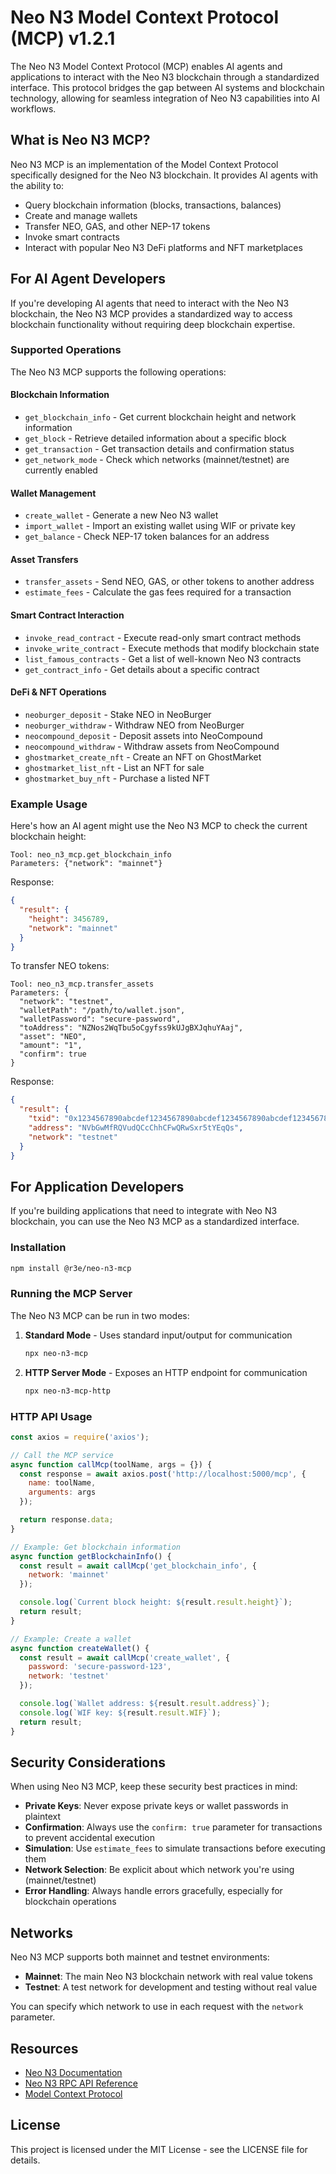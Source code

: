 # Neo N3 Model Context Protocol (MCP) v1.2.1

The Neo N3 Model Context Protocol (MCP) enables AI agents and applications to interact with the Neo N3 blockchain through a standardized interface. This protocol bridges the gap between AI systems and blockchain technology, allowing for seamless integration of Neo N3 capabilities into AI workflows.

## What is Neo N3 MCP?

Neo N3 MCP is an implementation of the Model Context Protocol specifically designed for the Neo N3 blockchain. It provides AI agents with the ability to:

- Query blockchain information (blocks, transactions, balances)
- Create and manage wallets
- Transfer NEO, GAS, and other NEP-17 tokens
- Invoke smart contracts
- Interact with popular Neo N3 DeFi platforms and NFT marketplaces

## For AI Agent Developers

If you're developing AI agents that need to interact with the Neo N3 blockchain, the Neo N3 MCP provides a standardized way to access blockchain functionality without requiring deep blockchain expertise.

### Supported Operations

The Neo N3 MCP supports the following operations:

#### Blockchain Information
- `get_blockchain_info` - Get current blockchain height and network information
- `get_block` - Retrieve detailed information about a specific block
- `get_transaction` - Get transaction details and confirmation status
- `get_network_mode` - Check which networks (mainnet/testnet) are currently enabled

#### Wallet Management
- `create_wallet` - Generate a new Neo N3 wallet
- `import_wallet` - Import an existing wallet using WIF or private key
- `get_balance` - Check NEP-17 token balances for an address

#### Asset Transfers
- `transfer_assets` - Send NEO, GAS, or other tokens to another address
- `estimate_fees` - Calculate the gas fees required for a transaction

#### Smart Contract Interaction
- `invoke_read_contract` - Execute read-only smart contract methods
- `invoke_write_contract` - Execute methods that modify blockchain state
- `list_famous_contracts` - Get a list of well-known Neo N3 contracts
- `get_contract_info` - Get details about a specific contract

#### DeFi & NFT Operations
- `neoburger_deposit` - Stake NEO in NeoBurger
- `neoburger_withdraw` - Withdraw NEO from NeoBurger
- `neocompound_deposit` - Deposit assets into NeoCompound
- `neocompound_withdraw` - Withdraw assets from NeoCompound
- `ghostmarket_create_nft` - Create an NFT on GhostMarket
- `ghostmarket_list_nft` - List an NFT for sale
- `ghostmarket_buy_nft` - Purchase a listed NFT

### Example Usage

Here's how an AI agent might use the Neo N3 MCP to check the current blockchain height:

```
Tool: neo_n3_mcp.get_blockchain_info
Parameters: {"network": "mainnet"}
```

Response:
```json
{
  "result": {
    "height": 3456789,
    "network": "mainnet"
  }
}
```

To transfer NEO tokens:

```
Tool: neo_n3_mcp.transfer_assets
Parameters: {
  "network": "testnet",
  "walletPath": "/path/to/wallet.json",
  "walletPassword": "secure-password",
  "toAddress": "NZNos2WqTbu5oCgyfss9kUJgBXJqhuYAaj",
  "asset": "NEO",
  "amount": "1",
  "confirm": true
}
```

Response:
```json
{
  "result": {
    "txid": "0x1234567890abcdef1234567890abcdef1234567890abcdef1234567890abcdef",
    "address": "NVbGwMfRQVudQCcChhCFwQRwSxr5tYEqQs",
    "network": "testnet"
  }
}
```

## For Application Developers

If you're building applications that need to integrate with Neo N3 blockchain, you can use the Neo N3 MCP as a standardized interface.

### Installation

```bash
npm install @r3e/neo-n3-mcp
```

### Running the MCP Server

The Neo N3 MCP can be run in two modes:

1. **Standard Mode** - Uses standard input/output for communication
   ```bash
   npx neo-n3-mcp
   ```

2. **HTTP Server Mode** - Exposes an HTTP endpoint for communication
   ```bash
   npx neo-n3-mcp-http
   ```

### HTTP API Usage

```javascript
const axios = require('axios');

// Call the MCP service
async function callMcp(toolName, args = {}) {
  const response = await axios.post('http://localhost:5000/mcp', {
    name: toolName,
    arguments: args
  });

  return response.data;
}

// Example: Get blockchain information
async function getBlockchainInfo() {
  const result = await callMcp('get_blockchain_info', {
    network: 'mainnet'
  });

  console.log(`Current block height: ${result.result.height}`);
  return result;
}

// Example: Create a wallet
async function createWallet() {
  const result = await callMcp('create_wallet', {
    password: 'secure-password-123',
    network: 'testnet'
  });

  console.log(`Wallet address: ${result.result.address}`);
  console.log(`WIF key: ${result.result.WIF}`);
  return result;
}
```

## Security Considerations

When using Neo N3 MCP, keep these security best practices in mind:

- **Private Keys**: Never expose private keys or wallet passwords in plaintext
- **Confirmation**: Always use the `confirm: true` parameter for transactions to prevent accidental execution
- **Simulation**: Use `estimate_fees` to simulate transactions before executing them
- **Network Selection**: Be explicit about which network you're using (mainnet/testnet)
- **Error Handling**: Always handle errors gracefully, especially for blockchain operations

## Networks

Neo N3 MCP supports both mainnet and testnet environments:

- **Mainnet**: The main Neo N3 blockchain network with real value tokens
- **Testnet**: A test network for development and testing without real value

You can specify which network to use in each request with the `network` parameter.

## Resources

- [Neo N3 Documentation](https://docs.neo.org/docs/en-us/index.html)
- [Neo N3 RPC API Reference](https://docs.neo.org/docs/n3/reference/rpc/latest-version/api.html)
- [Model Context Protocol](https://modelcontextprotocol.ai/)

## License

This project is licensed under the MIT License - see the LICENSE file for details.
